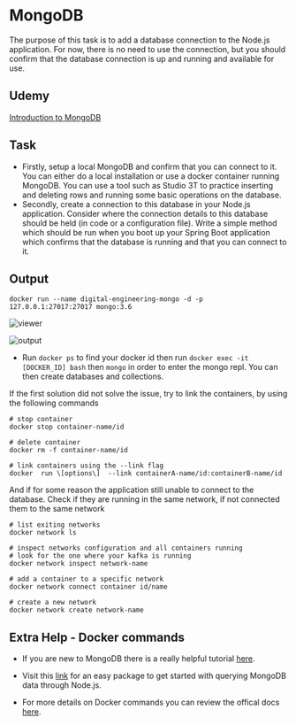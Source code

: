 # MongoDB

The purpose of this task is to add a database connection to the Node.js application. For now, there is no need to use the connection, but you should confirm that the database connection is up and running and available for use.

## Udemy

[Introduction to MongoDB](https://capco.udemy.com/course/mongodb-the-complete-developers-guide)

## Task

* Firstly, setup a local MongoDB and confirm that you can connect to it. You can either do a local installation or use a docker container running MongoDB. You can use a tool such as Studio 3T to practice inserting and deleting rows and running some basic operations on the database.
* Secondly, create a connection to this database in your Node.js application. Consider where the connection details to this database should be held (in code or a configuration file). Write a simple method which should be run when you boot up your Spring Boot application which confirms that the database is running and that you can connect to it.

## Output

```shell
docker run --name digital-engineering-mongo -d -p 127.0.0.1:27017:27017 mongo:3.6
```

![viewer](attachments/418775081/423985186.png?height=250)

![output](attachments/418775081/423919691.png?height=250)

* Run `docker ps` to find your docker id then run `docker exec -it [DOCKER_ID] bash` then `mongo` in order to enter the mongo repl. You can then create databases and collections.

If the first solution did not solve the issue, try to link the containers, by using the following commands

```shell
# stop container
docker stop container-name/id

# delete container
docker rm -f container-name/id

# link containers using the --link flag
docker  run \[options\]  --link containerA-name/id:containerB-name/id
```

And if for some reason the application still unable to connect to the database. Check if they are running in the same network, if not connected them to the same network

```shell
# list exiting networks
docker network ls

# inspect networks configuration and all containers running
# look for the one where your kafka is running
docker network inspect network-name

# add a container to a specific network
docker network connect container id/name

# create a new network
docker network create network-name
```

## Extra Help - Docker commands

* If you are new to MongoDB there is a really helpful tutorial [here](https://www.tutorialspoint.com/mongodb/index.htm).

* Visit this [link](https://mongoosejs.com>) for an easy package to get started with querying MongoDB data through Node.js.

* For more details on Docker commands you can review the offical docs [here](https://docs.docker.com/engine/reference/commandline/docker/#child-commands).

